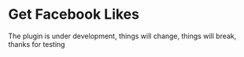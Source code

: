 # Get Facebook Likes

The plugin is under development, things will change, things will break, thanks for testing
